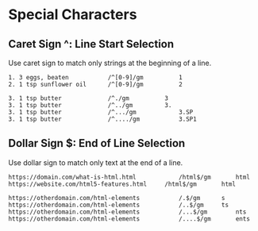 # Special Characters

## Caret Sign ^:  Line Start Selection

Use caret sign to match only strings at the beginning of a line.

```
1. 3 eggs, beaten			/^[0-9]/gm			1
2. 1 tsp sunflower oil		/^[0-9]/gm			2
```
```
3. 1 tsp butter				/^./gm			3
3. 1 tsp butter				/^../gm			3.
3. 1 tsp butter				/^.../gm			3.SP
3. 1 tsp butter				/^..../gm			3.SP1
```

## Dollar Sign $: End of Line Selection

Use dollar sign to match only text at the end of a line.

```
https://domain.com/what-is-html.html			/html$/gm		html
https://website.com/html5-features.html		/html$/gm		html
```

```log
https://otherdomain.com/html-elements			/.$/gm		s
https://otherdomain.com/html-elements			/..$/gm		ts
https://otherdomain.com/html-elements			/...$/gm		nts
https://otherdomain.com/html-elements			/....$/gm		ents
```